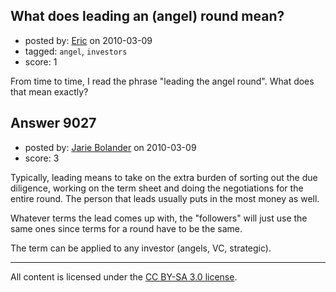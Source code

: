 ## What does leading an (angel) round mean?

- posted by: [Eric](https://stackexchange.com/users/-1/1832-eric) on 2010-03-09
- tagged: `angel`, `investors`
- score: 1

From time to time, I read the phrase "leading the angel round". What does that mean exactly?


## Answer 9027

- posted by: [Jarie Bolander](https://stackexchange.com/users/-1/585-jarie-bolander) on 2010-03-09
- score: 3

Typically, leading means to take on the extra burden of sorting out the due diligence, working on the term sheet and doing the negotiations for the entire round. The person that leads usually puts in the most money as well.

Whatever terms the lead comes up with, the "followers" will just use the same ones since terms for a round have to be the same.

The term can be applied to any investor (angels, VC, strategic).



---

All content is licensed under the [CC BY-SA 3.0 license](https://creativecommons.org/licenses/by-sa/3.0/).
